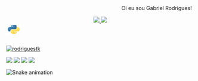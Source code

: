 ㅤㅤㅤㅤㅤㅤㅤㅤㅤㅤㅤㅤㅤㅤㅤㅤㅤㅤㅤㅤㅤㅤㅤㅤOi eu sou Gabriel Rodrigues!
<div align="center">
  <a href="https://github.com/rodriguestk">
  <img height="180em" src="https://github-readme-stats.vercel.app/api?username=rodriguestk&show_icons=true&theme=dark&include_all_commits=true&count_private=true"/>
  <img height="180em" src="https://github-readme-stats.vercel.app/api/top-langs/?username=rodriguestk&layout=compact&langs_count=7&theme=dark"/>
</div>
  
  <img align="center" alt="rodrigues-Python" height="30" width="40" src="https://raw.githubusercontent.com/devicons/devicon/master/icons/python/python-original.svg">
  
  ##
  
  <div>
<p align="left"> <img src="https://komarev.com/ghpvc/?username=rodriguestk&label=Profile%20views&color=0e75b6&style=flat" alt="rodriguestk" /> </p>
  </div>
 
<div>
  <a href="https://www.youtube.com/channel/UCldmTeiEGgsdZDoabyiVa5A" target="_blank"><img src="https://img.shields.io/badge/YouTube-FF0000?style=for-the-badge&logo=youtube&logoColor=white" target="_blank"></a>
  <a href="https://instagram.com/rodriguestk_" target="_blank"><img src="https://img.shields.io/badge/-Instagram-%23E4405F?style=for-the-badge&logo=instagram&logoColor=white" target="_blank"></a>
  <a href = "mailto:contatogabrielrodriguestk@gmail.com"><img src="https://img.shields.io/badge/-Gmail-%23333?style=for-the-badge&logo=gmail&logoColor=white" target="_blank"></a>
  <a href="https://www.linkedin.com/in/gabrielrodriguestk" target="_blank"><img src="https://img.shields.io/badge/-LinkedIn-%230077B5?style=for-the-badge&logo=linkedin&logoColor=white" target="_blank"></a> 
 
  ![Snake animation](https://github.com/rodriguestk/rodriguestk/blob/output/github-contribution-grid-snake.svg)
 
 </div>
